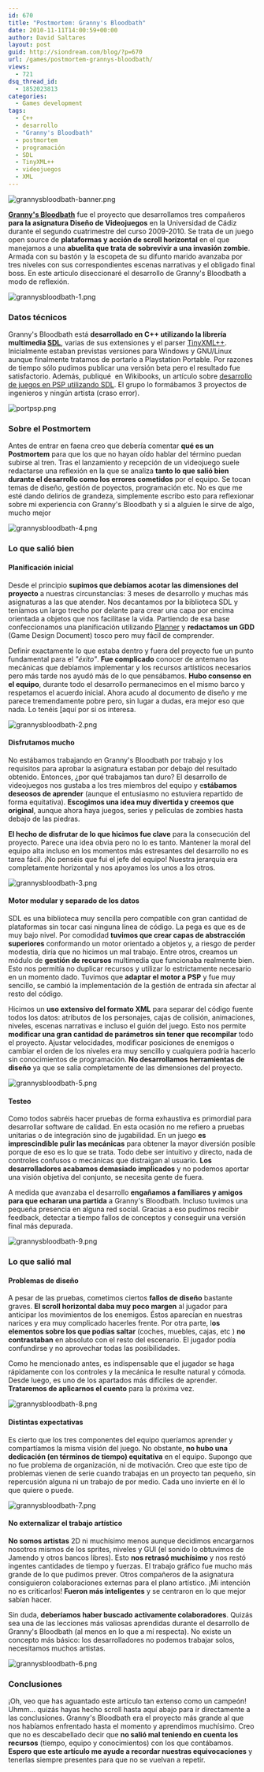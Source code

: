 ```yaml
---
id: 670
title: "Postmortem: Granny's Bloodbath"
date: 2010-11-11T14:00:59+00:00
author: David Saltares
layout: post
guid: http://siondream.com/blog/?p=670
url: /games/postmortem-grannys-bloodbath/
views:
  - 721
dsq_thread_id:
  - 1852023813
categories:
  - Games development
tags:
  - C++
  - desarrollo
  - "Granny's Bloodbath"
  - postmortem
  - programación
  - SDL
  - TinyXML++
  - videojuegos
  - XML
---
```


![grannysbloodbath-banner.png](/img/wp/grannysbloodbath-banner.png)

**[Granny's Bloodbath](/proyectos/grannys-bloodbath/)** fue el proyecto que desarrollamos tres compañeros **para la asignatura Diseño de Videojuegos** en la Universidad de Cádiz durante el segundo cuatrimestre del curso 2009-2010. Se trata de un juego open source de **plataformas y acción de scroll horizontal** en el que manejamos a una **abuelita que trata de sobrevivir a una invasión zombie**. Armada con su bastón y la escopeta de su difunto marido avanzaba por tres niveles con sus correspondientes escenas narrativas y el obligado final boss. En este articulo diseccionaré el desarrollo de Granny's Bloodbath a modo de reflexión.

![grannysbloodbath-1.png](/img/wp/grannysbloodbath-1.png)

### Datos técnicos

Granny's Bloodbath está **desarrollado en C++ utilizando la librería multimedia [SDL](http://www.libsdl.org/)**, varias de sus extensiones y el parser [TinyXML++](http://www.grinninglizard.com/tinyxml/). Inicialmente estaban previstas versiones para Windows y GNU/Linux aunque finalmente tratamos de portarlo a Playstation Portable. Por razones de tiempo sólo pudimos publicar una versión beta pero el resultado fue satisfactorio. Además, publiqué  en Wikibooks, un artículo sobre [desarrollo de juegos en PSP utilizando SDL](http://es.wikibooks.org/wiki/Desarrollo_de_videojuegos_para_PSP_con_C%2B%2B_y_SDL). El grupo lo formábamos 3 proyectos de ingenieros y ningún artista (craso error).

![portpsp.png](/img/wp/portpsp.png)

### Sobre el Postmortem

Antes de entrar en faena creo que debería comentar **qué es un Postmortem** para que los que no hayan oído hablar del término puedan subirse al tren. Tras el lanzamiento y recepción de un videojuego suele redactarse una reflexión en la que se analiza **tanto lo que salió bien durante el desarrollo como los errores cometidos** por el equipo. Se tocan temas de diseño, gestión de poyectos, programación etc. No es que me esté dando delirios de grandeza, simplemente escribo esto para reflexionar sobre mi experiencia con Granny's Bloodbath y si a alguien le sirve de algo, mucho mejor

![grannysbloodbath-4.png](/img/wp/grannysbloodbath-4.png)

### Lo que salió bien

#### Planificación inicial

Desde el principio **supimos que debíamos acotar las dimensiones del proyecto** a nuestras circunstancias: 3 meses de desarrollo y muchas más asignaturas a las que atender. Nos decantamos por la biblioteca SDL y teníamos un largo trecho por delante para crear una capa por encima orientada a objetos que nos facilitase la vida. Partiendo de esa base confeccionamos una planificación utilizando [Planner](http://live.gnome.org/Planner) y **redactamos un GDD** (Game Design Document) tosco pero muy fácil de comprender.

Definir exactamente lo que estaba dentro y fuera del proyecto fue un punto fundamental para el *"éxito"*. **Fue complicado** conocer de antemano las mecánicas que debíamos implementar y los recursos artísticos necesarios pero más tarde nos ayudó más de lo que pensábamos. **Hubo consenso en el equipo**, durante todo el desarrollo permanecimos en el mismo barco y respetamos el acuerdo inicial. Ahora acudo al documento de diseño y me parece tremendamente pobre pero, sin lugar a dudas, era mejor eso que nada. Lo tenéis [aquí por si os interesa.

![grannysbloodbath-2.png](/img/wp/grannysbloodbath-2.png)

#### Disfrutamos mucho

No estábamos trabajando en Granny's Bloodbath por trabajo y los requisitos para aprobar la asignatura estaban por debajo del resultado obtenido. Entonces, ¿por qué trabajamos tan duro? El desarrollo de videojuegos nos gustaba a los tres miembros del equipo y e**stábamos deseosos de aprender** (aunque el entusiasmo no estuviera repartido de forma equitativa). **Escogimos una idea muy divertida y creemos que original**, aunque ahora haya juegos, series y películas de zombies hasta debajo de las piedras.

**El hecho de disfrutar de lo que hicimos fue clave** para la consecución del proyecto. Parece una idea obvia pero no lo es tanto. Mantener la moral del equipo alta incluso en los momentos más estresantes del desarrollo no es tarea fácil. ¡No penséis que fui el jefe del equipo! Nuestra jerarquía era completamente horizontal y nos apoyamos los unos a los otros.

![grannysbloodbath-3.png](/img/wp/grannysbloodbath-3.png)

#### Motor modular y separado de los datos

SDL es una biblioteca muy sencilla pero compatible con gran cantidad de plataformas sin tocar casi ninguna línea de código. La pega es que es de muy bajo nivel. Por comodidad **tuvimos que crear capas de abstracción superiores** conformando un motor orientado a objetos y, a riesgo de perder modestia, diría que no hicimos un mal trabajo. Entre otros, creamos un módulo de **gestión de recursos** multimedia que funcionaba realmente bien. Esto nos permitía no duplicar recursos y utilizar lo estrictamente necesario en un momento dado. Tuvimos que **adaptar el motor a PSP** y fue muy sencillo, se cambió la implementación de la gestión de entrada sin afectar al resto del código.

Hicimos un **uso extensivo del formato XML** para separar del código fuente todos los datos: atributos de los personajes, cajas de colisión, animaciones, niveles, escenas narrativas e incluso el guión del juego. Esto nos permite **modificar una gran cantidad de parámetros sin tener que recompilar** todo el proyecto. Ajustar velocidades, modificar posiciones de enemigos o cambiar el orden de los niveles era muy sencillo y cualquiera podría hacerlo sin conocimientos de programación. **No desarrollamos herramientas de diseño** ya que se salía completamente de las dimensiones del proyecto.

![grannysbloodbath-5.png](/img/wp/grannysbloodbath-5.png)

#### Testeo

Como todos sabréis hacer pruebas de forma exhaustiva es primordial para desarrollar software de calidad. En esta ocasión no me refiero a pruebas unitarias o de integración sino de jugabilidad. En un juego **es imprescindible pulir las mecánicas** para obtener la mayor diversión posible porque de eso es lo que se trata. Todo debe ser intuitivo y directo, nada de controles confusos o mecánicas que distraigan al usuario. **Los desarrolladores acabamos demasiado implicados** y no podemos aportar una visión objetiva del conjunto, se necesita gente de fuera.

A medida que avanzaba el desarrollo **engañamos a familiares y amigos para que echaran una partida** a Granny's Bloodbath. Incluso tuvimos una pequeña presencia en alguna red social. Gracias a eso pudimos recibir feedback, detectar a tiempo fallos de conceptos y conseguir una versión final más depurada.

![grannysbloodbath-9.png](/img/wp/grannysbloodbath-9.png)

### Lo que salió mal

#### Problemas de diseño

A pesar de las pruebas, cometimos ciertos **fallos de diseño** bastante graves. **El scroll horizontal daba muy poco margen** al jugador para anticipar los movimientos de los enemigos. Éstos aparecían en nuestras narices y era muy complicado hacerles frente. Por otra parte, l**os elementos sobre los que podías saltar** (coches, muebles, cajas, etc ) **no contrastaban** en absoluto con el resto del escenario. El jugador podía confundirse y no aprovechar todas las posibilidades.

Como he mencionado antes, es indispensable que el jugador se haga rápidamente con los controles y la mecánica le resulte natural y cómoda. Desde luego, es uno de los apartados más difíciles de aprender. **Trataremos de aplicarnos el cuento** para la próxima vez.

![grannysbloodbath-8.png](/img/wp/grannysbloodbath-8.png)

#### Distintas expectativas

Es cierto que los tres componentes del equipo queríamos aprender y compartíamos la misma visión del juego. No obstante, **no hubo una dedicación (en términos de tiempo) equitativa** en el equipo. Supongo que no fue problema de organización, ni de motivación. Creo que este tipo de problemas vienen de serie cuando trabajas en un proyecto tan pequeño, sin repercusión alguna ni un trabajo de por medio. Cada uno invierte en él lo que quiere o puede.

![grannysbloodbath-7.png](/img/wp/grannysbloodbath-7.png)

#### No externalizar el trabajo artístico

**No somos artistas** 2D ni muchísimo menos aunque decidimos encargarnos nosotros mismos de los sprites, niveles y GUI (el sonido lo obtuvimos de Jamendo y otros bancos libres). Esto **nos retrasó muchísimo** y nos restó ingentes cantidades de tiempo y fuerzas. El trabajo gráfico fue mucho más grande de lo que pudimos prever. Otros compañeros de la asignatura consiguieron colaboraciones externas para el plano artístico. ¡Mi intención no es criticarlos! **Fueron más inteligentes** y se centraron en lo que mejor sabían hacer.

Sin duda, **deberíamos haber buscado activamente colaboradores**. Quizás sea una de las lecciones más valiosas aprendidas durante el desarrollo de Granny's Bloodbath (al menos en lo que a mí respecta). No existe un concepto más básico: los desarrolladores no podemos trabajar solos, necesitamos muchos artistas.

![grannysbloodbath-6.png](/img/wp/grannysbloodbath-6.png)

### Conclusiones

¡Oh, veo que has aguantado este artículo tan extenso como un campeón! Uhmm… quizás hayas hecho scroll hasta aquí abajo para ir directamente a las conclusiones. Granny's Bloodbath era el proyecto más grande al que nos habíamos enfrentado hasta el momento y aprendimos muchísimo. Creo que no es descabellado decir que **no salió mal teniendo en cuenta los recursos** (tiempo, equipo y conocimientos) con los que contábamos. **Espero que este artículo me ayude a recordar nuestras equivocaciones** y tenerlas siempre presentes para que no se vuelvan a repetir.